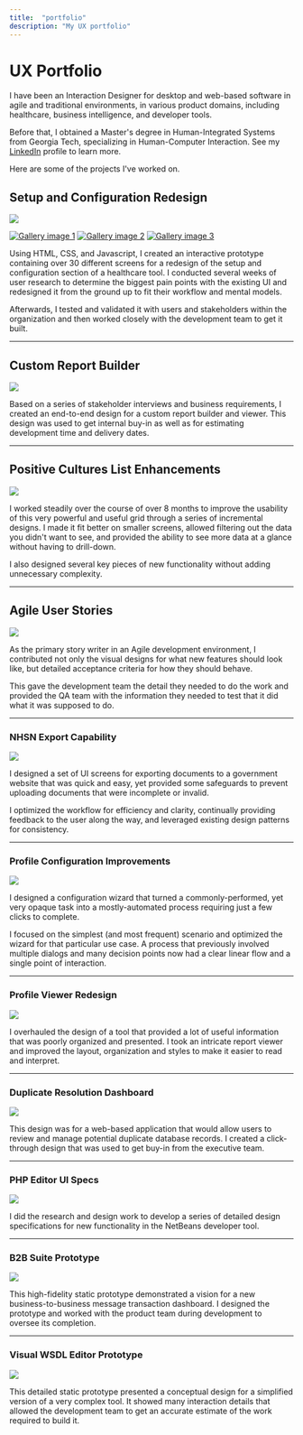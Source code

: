 ```yaml
---
title:  "portfolio"
description: "My UX portfolio"
---
```



# UX Portfolio

I have been an Interaction Designer for desktop and web-based software in agile and traditional environments, in various product domains, including healthcare, business intelligence, and developer tools.

Before that, I obtained a Master's degree in Human-Integrated Systems from Georgia Tech, specializing in Human-Computer Interaction. See my [LinkedIn](http://www.linkedin.com/in/leonbarnard/) profile to learn more.

Here are some of the projects I've worked on.


## Setup and Configuration Redesign

![](/img/portfolio/optimis/admintab12.png)

<div class="imageGallery1">
    <a href="/img/portfolio/optimis/admintab11.png" title="Caption for gallery item 1"><img src="/img/portfolio/optimis/admintab11.png" alt="Gallery image 1" /></a>
    <a href="/img/portfolio/optimis/admintab10.png" title="Caption for gallery item 2"><img src="/img/portfolio/optimis/admintab10.png" alt="Gallery image 2" /></a>
    <a href="/img/portfolio/optimis/admintab9.png" title="Caption for gallery item 3"><img src="/img/portfolio/optimis/admintab9.png" alt="Gallery image 3" /></a>
</div>

<script>
  new SimpleLightbox({elements: '.imageGallery1 a'});
</script>

Using HTML, CSS, and  Javascript, I created an interactive prototype containing over 30 different screens for a redesign of the setup and configuration section of a healthcare tool. I conducted several weeks of user research to determine the biggest pain points with the existing UI and redesigned it from the ground up to fit their workflow and mental models.

Afterwards, I tested and validated it with users and stakeholders within the organization and then worked closely with the development team to get it built.

---

## Custom Report Builder

![](/img/portfolio/P1S/originals/custom_reports4.png)

Based on a series of stakeholder interviews and business requirements, I created an end-to-end design for a custom report builder and viewer. This design was used to get internal buy-in as well as for estimating development time and delivery dates.

---

## Positive Cultures List Enhancements

![](/img/portfolio/P1S/CLL_full.png)

I worked steadily over the course of over 8 months to improve the usability of this very powerful and useful grid through a series of incremental designs. I made it fit better on smaller screens, allowed filtering out the data you didn't want to see, and provided the ability to see more data at a glance without having to drill-down.

I also designed several key pieces of new functionality without adding unnecessary complexity.

---

## Agile User Stories

![](/img/portfolio/P1S/originals/1029.png)

As the primary story writer in an Agile development environment, I contributed not only the visual designs for what new features should look like, but detailed acceptance criteria for how they should behave.

This gave the development team the detail they needed to do the work and provided the QA team with the information they needed to test that it did what it was supposed to do.

---

### NHSN Export Capability

![](/img/portfolio/P1S/Export_list2.png)

I designed a set of UI screens for exporting documents to a government website that was quick and easy, yet provided some safeguards to prevent uploading documents that were incomplete or invalid.

I optimized the workflow for efficiency and clarity, continually providing feedback to the user along the way, and leveraged existing design patterns for consistency.

---

### Profile Configuration Improvements

![](/img/portfolio/ataccama/originals/createprofile2-lg.png)

I designed a configuration wizard that turned a commonly-performed, yet very opaque task into a mostly-automated process requiring just a few clicks to complete.

I focused on the simplest (and most frequent) scenario and optimized the wizard for that particular use case. A process that previously involved multiple dialogs and many decision points now had a clear linear flow and a single point of interaction.

---

### Profile Viewer Redesign

![](/img/portfolio/ataccama/originals/profile_viewer_new.png)

I overhauled the design of a tool that provided a lot of useful information that was poorly organized and presented. I took an intricate report viewer and improved the layout, organization and styles to make it easier to read and interpret.

---

### Duplicate Resolution Dashboard

![](/img/portfolio/ataccama/originals/Approval_Queue.gif)

This design was for a web-based application that would allow users to review and manage potential duplicate database records. I created a click-through design that was used to get buy-in from the executive team.

---

### PHP Editor UI Specs

![](/img/portfolio/sun/originals/PHP3_740.png)

I did the research and design work to develop a series of detailed design specifications for new functionality in the NetBeans developer tool.

---

### B2B Suite Prototype

![](/img/portfolio/sun/originals/B2B1.png)

This high-fidelity static prototype demonstrated a vision for a new business-to-business message transaction dashboard. I designed the prototype and worked with the product team during development to oversee its completion.

---

### Visual WSDL Editor Prototype

![](/img/portfolio/sun/WSDL2.png)

This detailed static prototype presented a conceptual design for a simplified version of a very complex tool. It showed many interaction details that allowed the development team to get an accurate estimate of the work required to build it.
